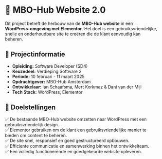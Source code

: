 # 🚀 MBO-Hub Website 2.0  

Dit project betreft de herbouw van de **MBO-Hub website** in een **WordPress-omgeving met Elementor**. Het doel is een gebruiksvriendelijke, snelle en onderhoudbare site te creëren die de klant eenvoudig kan beheren.  

## 📌 Projectinformatie  

- **Opleiding:** Software Developer (SD4)  
- **Keuzedeel:** Verdieping Software 2  
- **Periode:** 10 februari - 11 maart 2025  
- **Opdrachtgever:** MBO-Hub Amsterdam  
- **Ontwikkelaar:** Ian Schaafsma, Mert Korkmaz & Dani van der Mijl  
- **Tech Stack:** WordPress, Elementor  

## 🎯 Doelstellingen  

✅ De bestaande MBO-Hub website omzetten naar WordPress met een gebruiksvriendelijk design.  
✅ Elementor gebruiken om de klant een gebruiksvriendelijke manier te bieden om content te beheren.  
✅ De site snel, responsief en goed gestructureerd opbouwen.  
✅ Efficiente communicatie en samenwerking binnen het ontwikkelteam.  
✅ Een volledig functionerende en goedgekeurde website opleveren.  
